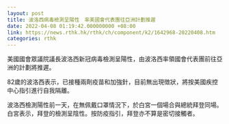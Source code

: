 ```yaml
---
layout: post
title: 波洛西病毒檢測呈陽性　率美國會代表團往亞洲計劃推遲
date: 2022-04-08 01:19:42.000000000 +08:00
link: https://news.rthk.hk/rthk/ch/component/k2/1642968-20220408.htm
categories: rthk
---
```


美國國會眾議院議長波洛西新冠病毒檢測呈陽性，由波洛西率領國會代表團前往亞洲的計劃將推遲。

82歲的波洛西表示，已接種兩劑疫苗和加強針，目前無出現徴狀，將按美國疾控中心指引進行自我隔離。

波洛西檢測陽性前一天，在無佩戴口罩情況下，於白宮一個場合與總統拜登同場。白宮表示，拜登的檢測呈陰性。按防疫指引，拜登亦不算是密切接觸者。
